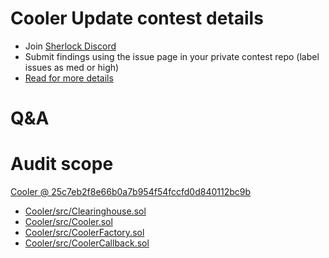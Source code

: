 
# Cooler Update contest details

- Join [Sherlock Discord](https://discord.gg/MABEWyASkp)
- Submit findings using the issue page in your private contest repo (label issues as med or high)
- [Read for more details](https://docs.sherlock.xyz/audits/watsons)

# Q&A

# Audit scope


[Cooler @ 25c7eb2f8e66b0a7b954f54fccfd0d840112bc9b](https://github.com/ohmzeus/Cooler/tree/25c7eb2f8e66b0a7b954f54fccfd0d840112bc9b)
- [Cooler/src/Clearinghouse.sol](Cooler/src/Clearinghouse.sol)
- [Cooler/src/Cooler.sol](Cooler/src/Cooler.sol)
- [Cooler/src/CoolerFactory.sol](Cooler/src/CoolerFactory.sol)
- [Cooler/src/CoolerCallback.sol](Cooler/src/CoolerCallback.sol)


